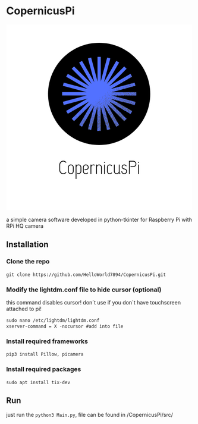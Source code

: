 # CopernicusPi

![Could not load CopernicusPi logo](https://github.com/HelloWorld7894/CopernicusPi/blob/main/src/gui/CopernicusPi.png?raw=true)

a simple camera software developed in python-tkinter for Raspberry Pi with RPi HQ camera

## Installation

### Clone the repo
```
git clone https://github.com/HelloWorld7894/CopernicusPi.git
```

### Modify the lightdm.conf file to hide cursor (optional)
this command disables cursor! don´t use if you don´t have touchscreen attached to pi!
```
sudo nano /etc/lightdm/lightdm.conf
xserver-command = X -nocursor #add into file
```
### Install required frameworks
```
pip3 install Pillow, picamera
```

### Install required packages
```
sudo apt install tix-dev
```

## Run

just run the `python3 Main.py`, file can be found in /CopernicusPi/src/
